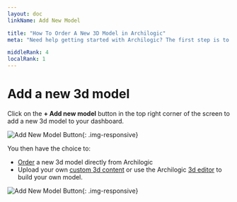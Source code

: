 ```yaml
---
layout: doc
linkName: Add New Model

title: "How To Order A New 3D Model in Archilogic"
meta: "Need help getting started with Archilogic? The first step is to create a free account. The second is to order your very first 3D model! Learn how."

middleRank: 4
localRank: 1
---
```


# Add a new 3d model

Click on the **+ Add new model** button in the top right corner of the screen to add a new 3d model to your dashboard.

![Add New Model Button]({{site.path}}/assets/images/Platform-NewModel-Button.jpg){: .img-responsive}

You then have the choice to:

* [Order](order-form.html) a new 3d model directly from Archilogic
* Upload your own [custom 3d content]({{site.path}}/en/3d-editor/custom-3d-data/index.html) or use the Archilogic [3d editor]({{site.path}}/en/3d-editor/architecture/index.html) to build your own model.<br>


![Add New Model Button]({{site.path}}/assets/images/Platform-NewModel-Menu.jpg){: .img-responsive}
